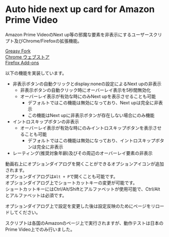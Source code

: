 # Auto hide next up card for Amazon Prime Video

Amazon Prime VideoのNext up等の邪魔な要素を非表示にするユーザースクリプト及びChrome/Firefoxの拡張機能。

[Greasy Fork](https://greasyfork.org/ja/scripts/478102-auto-hide-next-up-card-for-amazon-prime-video)  
[Chrome ウェブストア](https://chrome.google.com/webstore/detail/auto-hide-next-up-card-fo/pnpkddhaeadgjpmmcahamnicmplobkci)  
[Firefox Add-ons](https://addons.mozilla.org/ja/firefox/addon/auto-hide-next-up-card/)

以下の機能を実装しています。

- 非表示ボタンの自動クリックとdisplay:noneの設定によるNext upの非表示
  - 非表示ボタンの自動クリック時にオーバーレイ表示を5秒間無効化
  - オーバーレイ表示が有効な時にのみNext upを表示させることも可能
    - デフォルトではこの機能は無効になっており、Next upは完全に非表示
    - この機能はNext upに非表示ボタンが存在しない場合にのみ機能
- イントロスキップボタンの非表示
  - オーバーレイ表示が有効な時にのみイントロスキップボタンを表示させることも可能
    - デフォルトではこの機能は無効になっており、イントロスキップボタンは完全に非表示
- レーティング(推奨対象年齢)及びその周辺のオーバーレイ要素の非表示

動画右上にオプションダイアログを開くことができるオプションアイコンが追加されます。  
オプションダイアログは`Alt + P`で開くことも可能です。  
オプションダイアログ上でショートカットキーの変更が可能です。  
ショートカットキーにはCtrl/Alt/Shiftとアルファベットが使用可能で、Ctrl/Altとアルファベットは必須です。

オプションダイアログ上で設定を変更した後は設定反映のためにページをリロードしてください。  

スクリプトは各国のAmazonのページ上で実行されますが、動作テストは日本のPrime Video上でのみ行いました。
